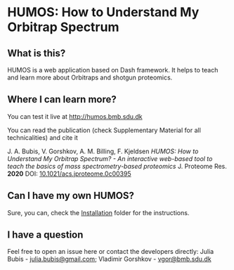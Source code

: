 # HUMOS: How to Understand My Orbitrap Spectrum

## What is this?
HUMOS is a web application based on Dash framework. It helps to teach and learn more about Orbitraps and shotgun proteomics.

## Where I can learn more?
You can test it live at http://humos.bmb.sdu.dk

You can read the publication (check Supplementary Material for all technicalities) and cite it

J. A. Bubis, V. Gorshkov, A. M. Billing, F. Kjeldsen
_HUMOS: How to Understand My Orbitrap Spectrum? - An interactive web-based tool to teach the basics of mass spectrometry-based proteomics_
J. Proteome Res. **2020** DOI: [10.1021/acs.jproteome.0c00395](https://doi.org/10.1021/acs.jproteome.0c00395)

## Can I have my own HUMOS?
Sure, you can, check the [Installation](../../tree/master/installation) folder for the instructions.

## I have a question
Feel free to open an issue here or contact the developers directly: Julia Bubis - julia.bubis@gmail.com; Vladimir Gorshkov - vgor@bmb.sdu.dk